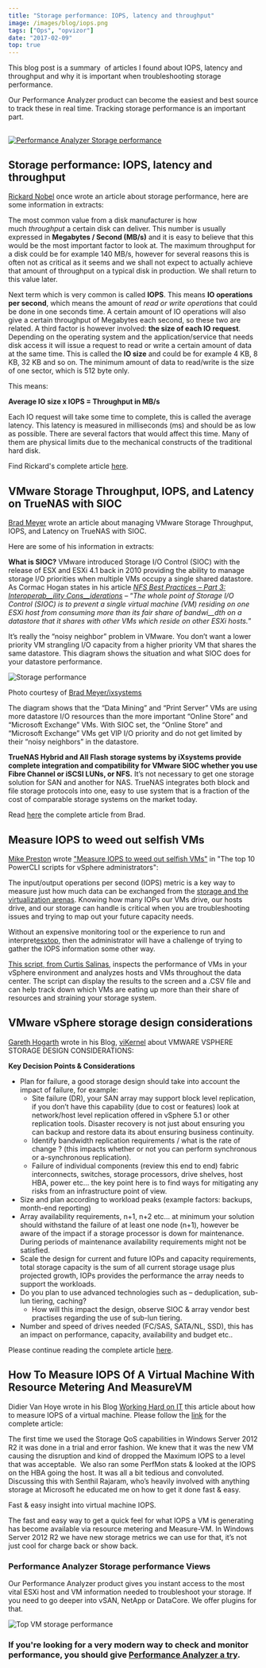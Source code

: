 ```yaml
---
title: "Storage performance: IOPS, latency and throughput"
image: /images/blog/iops.png
tags: ["Ops", "opvizor"]
date: "2017-02-09"
top: true
---
```


This blog post is a summary  of articles I found about IOPS, latency and throughput and why it is important when troubleshooting storage performance.

Our Performance Analyzer product can become the easiest and best source to track these in real time. Tracking storage performance is an important part.

## 

[![Performance Analyzer Storage performance](/images/blog/iops.png)](http://try.opvizor.com/perfanalyzer)

## Storage performance: IOPS, latency and throughput

[Rickard Nobel](http://www.linkedin.com/in/rickardnobel) once wrote an article about storage performance, here are some information in extracts:

The most common value from a disk manufacturer is how much _throughput_ a certain disk can deliver. This number is usually expressed in **Megabytes / Second (MB/s)** and it is easy to believe that this would be the most important factor to look at. The maximum throughput for a disk could be for example 140 MB/s, however for several reasons this is often not as critical as it seems and we shall not expect to actually achieve that amount of throughput on a typical disk in production. We shall return to this value later.

Next term which is very common is called **IOPS**. This means **IO operations per second**, which means the amount of _read or write operations_ that could be done in one seconds time. A certain amount of IO operations will also give a certain throughput of Megabytes each second, so these two are related. A third factor is however involved: **the size of each IO request**. Depending on the operating system and the application/service that needs disk access it will issue a request to read or write a certain amount of data at the same time. This is called the **IO size** and could be for example 4 KB, 8 KB, 32 KB and so on. The minimum amount of data to read/write is the size of one sector, which is 512 byte only.

This means:

**Average IO size x IOPS = Throughput in MB/s**

Each IO request will take some time to complete, this is called the average latency. This latency is measured in milliseconds (ms) and should be as low as possible. There are several factors that would affect this time. Many of them are physical limits due to the mechanical constructs of the traditional hard disk.

Find Rickard's complete article [here](http://rickardnobel.se/storage-performance-iops-latency-throughput/).

## VMware Storage Throughput, IOPS, and Latency on TrueNAS with SIOC

[Brad Meyer](https://twitter.com/ixsystems) wrote an article about managing VMware Storage Throughput, IOPS, and Latency on TrueNAS with SIOC.

Here are some of his information in extracts:

**What is SIOC?** VMware introduced Storage I/O Control (SIOC) with the release of ESX and ESXi 4.1 back in 2010 providing the ability to manage storage I/O priorities when multiple VMs occupy a single shared datastore. As Cormac Hogan states in his article [_NF_](http://cormachogan.com/2012/12/12/nfs-best-practices-part-3-interoperability-considerations/)[_S Best Practices – Part 3:_ _Interoperab__ility Con_](http://cormachogan.com/2012/12/12/nfs-best-practices-part-3-interoperability-considerations/)[_s__iderations_](http://cormachogan.com/2012/12/12/nfs-best-practices-part-3-interoperability-considerations/) – “_The whole point of Storage I/O Control (SIOC) is to prevent a single virtual machine (VM) residing on one ESXi host from consuming more than its fair share of bandwi__dth on a datastore that it shares with other VMs which reside on other ESXi hosts._”

It’s really the “noisy neighbor” problem in VMware. You don’t want a lower priority VM strangling I/O capacity from a higher priority VM that shares the same datastore. This diagram shows the situation and what SIOC does for your datastore performance.

![Storage performance](/images/blog/blog1-1.jpg)

Photo courtesy of [Brad Meyer/ixsystems](https://www.ixsystems.com/blog/managing-vmware-sioc-truenas/)

The diagram shows that the “Data Mining” and “Print Server” VMs are using more datastore I/O resources than the more important “Online Store” and “Microsoft Exchange” VMs. With SIOC set, the “Online Store” and “Microsoft Exchange” VMs get VIP I/O priority and do not get limited by their “noisy neighbors” in the datastore.

**TrueNAS Hybrid and All Flash storage systems by iXsystems provide complete integration and compatibility for VMware SIOC whether you use Fibre Channel or iSCSI LUNs, or NFS.** It’s not necessary to get one storage solution for SAN and another for NAS. TrueNAS integrates both block and file storage protocols into one, easy to use system that is a fraction of the cost of comparable storage systems on the market today.

Read [here](https://www.ixsystems.com/blog/managing-vmware-sioc-truenas/) the complete article from Brad.

## Measure IOPS to weed out selfish VMs

[Mike Preston](http://twitter.com/mwpreston) wrote ["Measure IOPS to weed out selfish VMs"](http://searchvmware.techtarget.com/photostory/4500242982/The-top-10-PowerCLI-scripts-for-vSphere-administrators/11/Measure-IOPS-to-weed-out-selfish-VMs) in "The top 10 PowerCLI scripts for vSphere administrators":

The input/output operations per second (IOPS) metric is a key way to measure just how much data can be exchanged from the [storage and the virtualization arenas](http://searchvirtualstorage.techtarget.com/feature/10-ways-to-improve-virtual-server-storage). Knowing how many IOPs our VMs drive, our hosts drive, and our storage can handle is critical when you are troubleshooting issues and trying to map out your future capacity needs.

Without an expensive monitoring tool or the experience to run and interpret[esxtop](http://searchvmware.techtarget.com/definition/esxtop), then the administrator will have a challenge of trying to gather the IOPS information some other way.

[This script, from Curtis Salinas](https://communities.vmware.com/docs/DOC-13523), inspects the performance of VMs in your vSphere environment and analyzes hosts and VMs throughout the data center. The script can display the results to the screen and a .CSV file and can help track down which VMs are eating up more than their share of resources and straining your storage system.

## VMware vSphere storage design considerations

[Gareth Hogarth](http://www.twitter.com/viGareth) wrote in his Blog, [viKernel](https://vikernel.wordpress.com/about/) about VMWARE VSPHERE STORAGE DESIGN CONSIDERATIONS:

**Key Decision Points & Considerations**

- Plan for failure, a good storage design should take into account the impact of failure, for example:
    - Site failure (DR), your SAN array may support block level replication, if you don’t have this capability (due to cost or features) look at network/host level replication offered in vSphere 5.1 or other replication tools. Disaster recovery is not just about ensuring you can backup and restore data its about ensuring business continuity.
    - Identify bandwidth replication requirements / what is the rate of change ? (this impacts whether or not you can perform synchronous or a-synchronous replication).
    - Failure of individual components (review this end to end) fabric interconnects, switches, storage processors, drive shelves, host HBA, power etc… the key point here is to find ways for mitigating any risks from an infrastructure point of view.
- Size and plan according to workload peaks (example factors: backups, month-end reporting)
- Array availability requirements, n+1, n+2 etc… at minimum your solution should withstand the failure of at least one node (n+1), however be aware of the impact if a storage processor is down for maintenance. During periods of maintenance availability requirements might not be satisfied.
- Scale the design for current and future IOPs and capacity requirements, total storage capacity is the sum of all current storage usage plus projected growth, IOPs provides the performance the array needs to support the workloads.
- Do you plan to use advanced technologies such as – deduplication, sub-lun tiering, caching?
    - How will this impact the design, observe SIOC & array vendor best practises regarding the use of sub-lun tiering.
- Number and speed of drives needed (FC/SAS, SATA/NL, SSD), this has an impact on performance, capacity, availability and budget etc..

Please continue reading the complete article [here](https://vikernel.wordpress.com/tag/vmware-calculate-iops/).

## How To Measure IOPS Of A Virtual Machine With Resource Metering And MeasureVM

Didier Van Hoye wrote in his Blog [Working Hard on IT](https://blog.workinghardinit.work/) this article about how to measure IOPS of a virtual machine. Please follow the [link](https://blog.workinghardinit.work/2014/01/08/how-to-measure-iops-of-a-virtual-machine-with-resource-metering-and-measurevm/) for the complete article:

The first time we used the Storage QoS capabilities in Windows Server 2012 R2 it was done in a trial and error fashion. We knew that it was the new VM causing the disruption and kind of dropped the Maximum IOPS to a level that was acceptable.  We also ran some PerfMon stats & looked at the IOPS on the HBA going the host. It was all a bit tedious and convoluted.  Discussing this with Senthil Rajaram, who’s heavily involved with anything storage at Microsoft he educated me on how to get it done fast & easy.

Fast & easy insight into virtual machine IOPS.

The fast and easy way to get a quick feel for what IOPS a VM is generating has become available via resource metering and Measure-VM. In Windows Server 2012 R2 we have new storage metrics we can use for that, it’s not just cool for charge back or show back.

### Performance Analyzer Storage performance Views

Our Performance Analyzer product gives you instant access to the most vital ESXi host and VM information needed to troubleshoot your storage. If you need to go deeper into vSAN, NetApp or DataCore. We offer plugins for that.

![Top VM storage performance](/images/blog/topiops.png)

### If you're looking for a very modern way to check and monitor performance, you should give [Performance Analyzer a try](http://try.opvizor.com/opvizor-perfanalyzer-product-page/).
